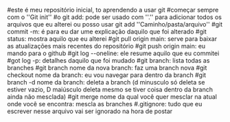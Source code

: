 #este é meu repositório inicial, to aprendendo a usar git
#começar sempre com o ''Git init''
#o git add: pode ser usado com ''.'' para adicionar todos os arquivos que eu alterei ou posso usar git add ''Caminho/pasta/arquivo''
#git commit -m: é para eu dar ume explicação daquilo que foi alterado
#git status: mostra aquilo que eu alterei
#git pull  origin main: serve para baixar as atualizações mais recentes do repositório
#git push origin main: eu mando para o github
#git log --oneline: ele resume aquilo que eu commitei
#got log -p: detalhes daquilo que foi mudado
#git branch: lista todas as branches
#git branch nome da nova branch: faz uma branch nova
#git checkout nome da branch: eu vou navegar para dentro da branch
#git branch -d nome da branch: deleta a branch (d minusculo só deleta se estiver vazio, D maiúsculo deleta mesmo se tiver coisa dentro da branch ainda não mesclada)
#git merge nome da qual você quer mesclar na atual onde você se encontra: mescla as branches
#.gitignore: tudo que eu escrever nesse arquivo vai ser ignorado na hora de postar